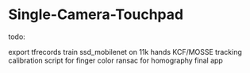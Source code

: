# Single-Camera-Touchpad

todo:

export tfrecords
train ssd_mobilenet on 11k hands
KCF/MOSSE tracking
calibration script for finger color
ransac for homography
final app